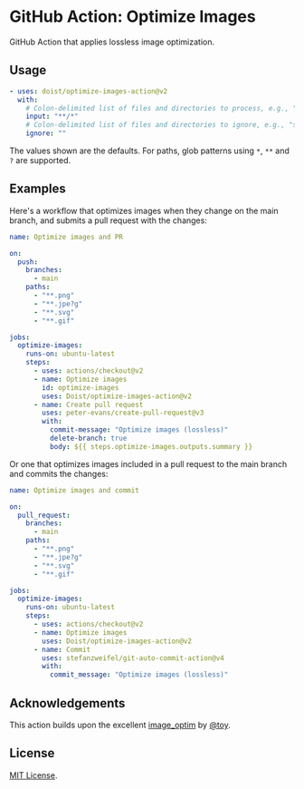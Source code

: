 # GitHub Action: Optimize Images

GitHub Action that applies lossless image optimization.

## Usage

```yaml
- uses: doist/optimize-images-action@v2
  with:
    # Colon-delimited list of files and directories to process, e.g., "assets".
    input: "**/*"
    # Colon-delimited list of files and directories to ignore, e.g., "store:assets/originals".
    ignore: ""
```

The values shown are the defaults. For paths, glob patterns using `*`, `**` and `?` are supported.

## Examples

Here's a workflow that optimizes images when they change on the main branch, and submits a pull request with the changes:

```yaml
name: Optimize images and PR

on:
  push:
    branches:
      - main
    paths:
      - "**.png"
      - "**.jpe?g"
      - "**.svg"
      - "**.gif"

jobs:
  optimize-images:
    runs-on: ubuntu-latest
    steps:
      - uses: actions/checkout@v2 
      - name: Optimize images
        id: optimize-images
        uses: Doist/optimize-images-action@v2
      - name: Create pull request
        uses: peter-evans/create-pull-request@v3
        with:
          commit-message: "Optimize images (lossless)"
          delete-branch: true
          body: ${{ steps.optimize-images.outputs.summary }}
```

Or one that optimizes images included in a pull request to the main branch and commits the changes:

```yaml
name: Optimize images and commit

on:
  pull_request:
    branches:
      - main
    paths:
      - "**.png"
      - "**.jpe?g"
      - "**.svg"
      - "**.gif"

jobs:
  optimize-images:
    runs-on: ubuntu-latest
    steps:
      - uses: actions/checkout@v2 
      - name: Optimize images
        uses: Doist/optimize-images-action@v2
      - name: Commit
        uses: stefanzweifel/git-auto-commit-action@v4
        with:
          commit_message: "Optimize images (lossless)"
```

## Acknowledgements

This action builds upon the excellent [image_optim](https://github.com/toy/image_optim) by [@toy](https://github.com/toy).

## License

[MIT License](https://github.com/Doist/optimize-images-action/blob/main/LICENSE).
